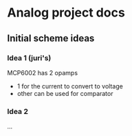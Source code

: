 # Analog project docs

## Initial scheme ideas

### Idea 1 (juri's)

MCP6002 has 2 opamps

- 1 for the current to convert to voltage
- other can be used for comparator

### Idea 2

...
